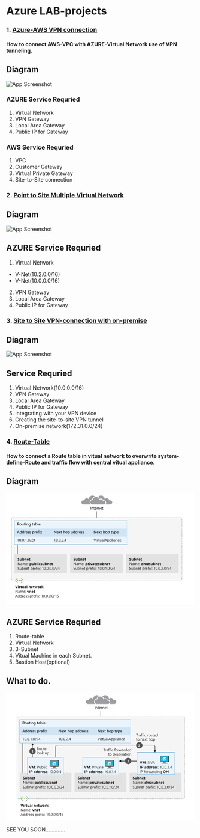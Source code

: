 
# Azure LAB-projects


### 1. [Azure-AWS VPN connection](https://github.com/satishvermacoen/Azure-LAB/tree/main/aws-azure-vpn-connectivity)

#### How to connect AWS-VPC with AZURE-Virtual Network use of VPN tunneling.

## Diagram

![App Screenshot](https://github.com/satishvermacoen/Azure-LAB/blob/main/aws-azure-vpn-connectivity/img/draw.png)


### AZURE Service Requried 

1. Virtual Network
2. VPN Gateway 
3. Local Area Gateway 
4. Public IP for Gateway

### AWS Service Requried
1. VPC
2. Customer Gateway
3. Virtual Private Gateway
4. Site-to-Site connection

### 2. [Point to Site Multiple Virtual Network](https://github.com/satishvermacoen/Azure-LAB/tree/main/Point%20to%20Site%20Multiple-vnet)

## Diagram

![App Screenshot](https://github.com/satishvermacoen/Azure-LAB/blob/main/Point%20to%20Site%20Multiple-vnet/Azure%20Virtual%20Network%20Peering.drawio.png)

## AZURE Service Requried 

1. Virtual Network
* V-Net(10.2.0.0/16)
* V-Net(10.0.0.0/16)
2. VPN Gateway 
3. Local Area Gateway 
4. Public IP for Gateway

### 3. [Site to Site VPN-connection with on-premise](https://github.com/satishvermacoen/Azure-Project-networking/tree/main/Azure-OnPremise-Site-to-Site-VPN-Gateway)

## Diagram

![App Screenshot](https://github.com/satishvermacoen/Azure-LAB/blob/main/Point%20to%20Site%20Multiple-vnet/Azure%20Virtual%20Network%20Peering.drawio.png)

## Service Requried 

1. Virtual Network(10.0.0.0/16)
2. VPN Gateway 
3. Local Area Gateway 
4. Public IP for Gateway
5. Integrating with your VPN device
6. Creating the site-to-site VPN tunnel
7. On-premise network(172.31.0.0/24)

### 4. [Route-Table](https://github.com/satishvermacoen/Azure-Project-networking/tree/main/Route_table#route-table)

#### How to connect a Route table in vitual network to overwrite system-define-Route and traffic flow with central vitual appliance.

## Diagram

![App Screenshot](https://github.com/satishvermacoen/Azure-Project-networking/blob/main/Route_table/Diagram.png)


## AZURE Service Requried 

1. Route-table
2. Virtual Network
3. 3-Subnet
4. Vitual Machine in each Subnet.
5. Bastion Host(optional)

## What to do.

![App Screenshot](https://github.com/satishvermacoen/Azure-Project-networking/blob/main/Route_table/Diagram2.png)



SEE YOU SOON.............

